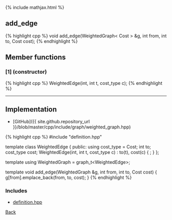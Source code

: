 {% include mathjax.html %}

## add_edge

{% highlight cpp %}
void add_edge(WeightedGraph< Cost > &g, int from, int to, Cost cost);
{% endhighlight %}

## Member functions

### [1] (constructor)
{% highlight cpp %}
WeightedEdge(int, int t, cost_type c);
{% endhighlight %}


---------------------------------------

## Implementation

- [GitHub]({{ site.github.repository_url }}/blob/master/cpp/include/graph/weighted_graph.hpp)

{% highlight cpp %}
#include "definition.hpp"

template <typename Cost> class WeightedEdge {
public:
  using cost_type = Cost;
  int to;
  cost_type cost;
  WeightedEdge(int, int t, cost_type c) : to(t), cost(c) { ; }
};

template <typename Cost> using WeightedGraph = graph_t<WeightedEdge<Cost>>;

template <typename Cost>
void add_edge(WeightedGraph<Cost> &g, int from, int to, Cost cost) {
  g[from].emplace_back(from, to, cost);
}
{% endhighlight %}

### Includes

- [definition.hpp](definition)

[Back](../..)
